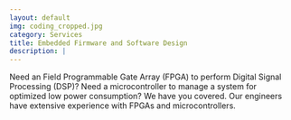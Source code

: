 ```yaml
---
layout: default
img: coding_cropped.jpg
category: Services
title: Embedded Firmware and Software Design
description: |
---
```

Need an Field Programmable Gate Array (FPGA) to perform Digital Signal Processing (DSP)? Need a microcontroller to manage a system for optimized low power consumption? We have you covered. Our engineers have extensive experience with FPGAs and microcontrollers.